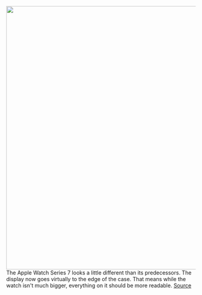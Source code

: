 <img src='https://cdn.vox-cdn.com/thumbor/l1H7uaRdEC0hfNTyTmdTPi4Ifow=/0x0:893x497/1200x800/filters:focal(376x178:518x320)/cdn.vox-cdn.com/uploads/chorus_image/image/69857320/Capto_Capture_2021_09_14_01_24_25_PM.0.jpg' width='700px' /><br/>
The Apple Watch Series 7 looks a little different than its predecessors. The display now goes virtually to the edge of the case. That means while the watch isn't much bigger, everything on it should be more readable.
<a href='https://www.theverge.com/2021/9/14/22667395/apple-watch-series-7-price-specs-redesign-announcement'> Source <a/>